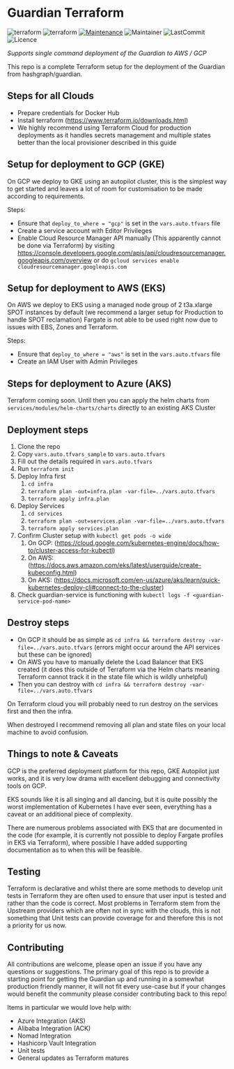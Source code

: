 # Guardian Terraform
![terraform](https://badgen.net/badge/icon/terraform?icon=terraform&label)
![terraform](https://img.shields.io/badge/Terraform-1.1.8-green)
[![Maintenance](https://img.shields.io/badge/Maintained%3F-yes-green.svg)](https://GitHub.com/Tymlez/guardian-terraform/graphs/commit-activity)
![Maintainer](https://img.shields.io/badge/maintainer-tymlez-blue)
![LastCommit](https://badgen.net/github/last-commit/Tymlez/guardian-terraform)
![Licence](https://badgen.net/github/license/Tymlez/guardian-terraform)

*Supports single command deployment of the Guardian to AWS / GCP*

This repo is a complete Terraform setup for the deployment of the Guardian from hashgraph/guardian.

## Steps for all Clouds
- Prepare credentials for Docker Hub
- Install terraform (https://www.terraform.io/downloads.html)
- We highly recommend using Terraform Cloud for production deployments as it handles secrets management and multiple states better than the local provisioner described in this guide

## Setup for deployment to GCP (GKE)
On GCP we deploy to GKE using an autopilot cluster, this is the simplest way to get started and leaves a lot of room
for customisation to be made according to requirements.

Steps:
- Ensure that `deploy_to_where = "gcp"` is set in the `vars.auto.tfvars` file
- Create a service account with Editor Privileges
- Enable Cloud Resource Manager API manually (This apparently cannot be done via Terraform) by visiting https://console.developers.google.com/apis/api/cloudresourcemanager.googleapis.com/overview or do `gcloud services enable cloudresourcemanager.googleapis.com`

 
## Setup for deployment to AWS (EKS)
On AWS we deploy to EKS using a managed node group of 2 t3a.xlarge SPOT instances by default (we recommend a larger setup for Production to handle SPOT reclamation)
Fargate is not able to be used right now due to issues with EBS, Zones and Terraform.

Steps:
- Ensure that `deploy_to_where = "aws"` is set in the `vars.auto.tfvars` file
- Create an IAM User with Admin Privileges

## Steps for deployment to Azure (AKS)
Terraform coming soon.
Until then you can apply the helm charts from `services/modules/helm-charts/charts` directly to an existing AKS Cluster

## Deployment steps

1. Clone the repo
2. Copy `vars.auto.tfvars_sample` to `vars.auto.tfvars`
3. Fill out the details required in `vars.auto.tfvars`
4. Run `terraform init`
5. Deploy Infra first
   1. `cd infra`
   2. `terraform plan -out=infra.plan -var-file=../vars.auto.tfvars`
   3. `terraform apply infra.plan`
6. Deploy Services
   1. `cd services`
   2. `terraform plan -out=services.plan -var-file=../vars.auto.tfvars`
   3. `terraform apply services.plan`
7. Confirm Cluster setup with `kubectl get pods -o wide` 
   1. On GCP: (https://cloud.google.com/kubernetes-engine/docs/how-to/cluster-access-for-kubectl)
   2. On AWS: (https://docs.aws.amazon.com/eks/latest/userguide/create-kubeconfig.html)
   3. On AKS: (https://docs.microsoft.com/en-us/azure/aks/learn/quick-kubernetes-deploy-cli#connect-to-the-cluster)
8. Check guardian-service is functioning with `kubectl logs -f <guardian-service-pod-name>`

## Destroy steps

- On GCP it should be as simple as  `cd infra && terraform destroy -var-file=../vars.auto.tfvars`
  (errors might occur around the API services but these can be ignored)
- On AWS you have to manually delete the Load Balancer that EKS created (it does this outside of Terraform 
via the Helm charts meaning Terraform cannot track it in the state file which is wildly unhelpful)
- Then you can destroy with `cd infra && terraform destroy -var-file=../vars.auto.tfvars`

On Terraform cloud you will probably need to run destroy on the services first and then the infra.

When destroyed I recommend removing all plan and state files on your local machine to avoid confusion.

## Things to note & Caveats

GCP is the preferred deployment platform for this repo, GKE Autopilot just works,
and it is very low drama with excellent debugging and connectivity tools on GCP.

EKS sounds like it is all singing and all dancing, but it is quite possibly the worst implementation
of Kubernetes I have ever seen, everything has a caveat or an additional piece of complexity.

There are numerous problems associated with EKS that are documented in the code
(for example, it is currently not possible to deploy Fargate profiles in EKS via Terraform), 
where possible I have added supporting documentation as to when this will be feasible.

## Testing

Terraform is declarative and whilst there are some methods to develop unit tests in Terraform they are 
often used to ensure that user input is tested and rather than the code is correct. 
Most problems in Terraform stem from the Upstream providers which are often not in sync with the clouds,
this is not something that Unit tests can provide coverage for and therefore this is not a priority for us now.

## Contributing

All contributions are welcome, please open an issue if you have any questions or suggestions.
The primary goal of this repo is to provide a starting point for getting the Guardian up and running in a somewhat production
friendly manner, it will not fit every use-case but if your changes would benefit the community please consider contributing back to this repo!

Items in particular we would love help with:
- Azure Integration (AKS)
- Alibaba Integration (ACK)
- Nomad Integration
- Hashicorp Vault Integration
- Unit tests
- General updates as Terraform matures


